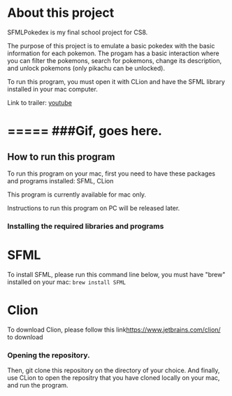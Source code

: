 # About this project
SFMLPokedex is my final school project for CS8. 

The purpose of this project is to emulate a basic pokedex with the basic information for each pokemon. The progam has a basic interaction where you can filter the pokemons, search for pokemons, change its description, and unlock pokemons (only pikachu can be unlocked).

To run this program, you must open it with CLion and have the SFML library installed in your mac computer.

Link to trailer: [youtube](https://www.youtube.com/watch?v=d4N-jIXv3I0 "SFMLPokedex Trailer")

=====
###Gif, goes here.
=====


## How to run this program
To run this program on your mac, first you need to have these packages and programs installed: SFML, CLion

This program is currently available for mac only. 

Instructions to run this program on PC will be released later.

### Installing the required libraries and programs

# SFML
To install SFML, please run this command line below, you must have "brew" installed on your mac:
```brew install SFML```


# Clion
To download Clion, please follow this link<https://www.jetbrains.com/clion/> to download

### Opening the repository.
Then, git clone this repository on the directory of your choice.
And finally, use CLion to open the repositry that you have cloned locally on your mac, and run the program.
